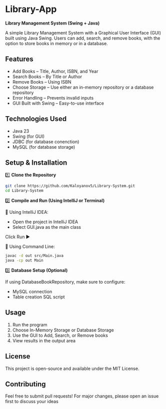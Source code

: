 # Library-App
**Library Management System (Swing + Java)**

A simple Library Management System with a Graphical User Interface (GUI) built using Java Swing.
Users can add, search, and remove books, with the option to store books in memory or in a database.

## Features
- Add Books – Title, Author, ISBN, and Year
- Search Books – By Title or Author
- Remove Books – Using ISBN
- Choose Storage – Use either an in-memory repository or a database repository
- Error Handling – Prevents invalid inputs
- GUI Built with Swing – Easy-to-use interface

## Technologies Used
- Java 23
- Swing (for GUI)
- JDBC (for database conenction)
- MySQL (for database storage)

## Setup & Installation

1️⃣ **Clone the Repository**
``` bash
git clone https://github.com/Kaloyanov5/Library-System.git
cd Library-System
```
2️⃣ **Compile and Run (Using IntelliJ or Terminal)**

🔹 Using IntelliJ IDEA:
  - Open the project in IntelliJ IDEA
  - Select GUI.java as the main class

Click Run ▶️

🔹 Using Command Line:

``` bash
javac -d out src/Main.java
java -cp out Main
```
3️⃣ **Database Setup (Optional)**

If using DatabaseBookRepository, make sure to configure:
- MySQL connection
- Table creation SQL script

## Usage
1. Run the program
2. Choose In-Memory Storage or Database Storage
3. Use the GUI to Add, Search, or Remove books
4. View results in the output area

## License
This project is open-source and available under the MIT License.

## Contributing
Feel free to submit pull requests!
For major changes, please open an issue first to discuss your ideas
